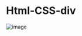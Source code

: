 # Html-CSS-div







![image](https://user-images.githubusercontent.com/76389145/183324699-bc157eb3-48e7-4994-a584-83afe02b4751.png)
